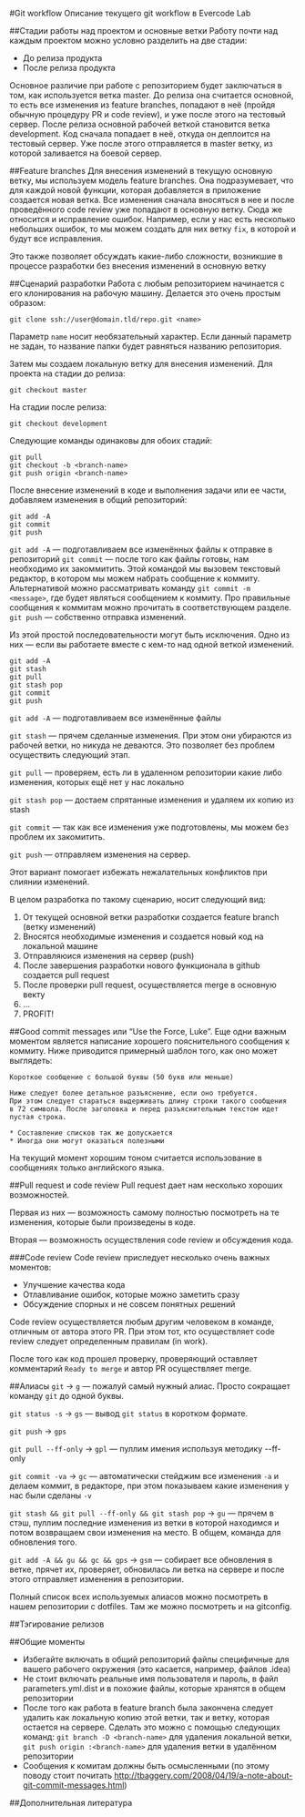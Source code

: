 #Git workflow
Описание текущего git workflow в Evercode Lab

##Стадии работы над проектом и основные ветки
Работу почти над каждым проектом можно условно разделить на две стадии:

* До релиза продукта
* После релиза продукта

Основное различие при работе с репозиторием будет заключаться в том, как
используется ветка master. До релиза она считается основной, то есть все 
изменения из feature branches, попадают в неё (пройдя обычную процедуру PR и 
code review), и уже после этого на тестовый сервер. После релиза основной
рабочей веткой становится ветка development. Код сначала попадает в неё, откуда
он деплоится на тестовый сервер. Уже после этого отправляется в master ветку,
из которой заливается на боевой сервер.

##Feature branches
Для внесения изменений в текущую основную ветку, мы используем модель feature 
branches. Она подразумевает, что для каждой новой функции, которая добавляется 
в приложение создается новая ветка. Все изменения сначала вносяться в нее и 
после проведённого code review уже попадают в основную ветку. Сюда же 
относится и исправление ошибок. Например, если у нас есть несколько небольших 
ошибок, то мы можем создать для них ветку `fix`, в которой и будут все исправления.

Это также позволяет обсуждать какие-либо сложности, возникшие в процессе
разработки без внесения изменений в основную ветку

##Сценарий разработки
Работа с любым репозиторием начинается с его клонирования на рабочую машину.
Делается это очень простым образом:

```
git clone ssh://user@domain.tld/repo.git <name>
```

Параметр `name` носит необязательный характер. Если данный параметр не задан, то
название папки будет равняться названию репозитория.

Затем мы создаем локальную ветку для внесения изменений. Для проекта на стадии
до релиза:
```
git checkout master
```

На стадии после релиза: 
```
git checkout development
```

Следующие команды одинаковы для обоих стадий:
```
git pull
git checkout -b <branch-name>
git push origin <branch-name>
```

После внесение изменений в коде и выполнения задачи или ее части, добавляем
изменения в общий репозиторий:

```
git add -A
git commit
git push
```

`git add -A` — подготавливаем все изменённых файлы к отправке в репозиторий
`git commit` — после того как файлы готовы, нам необходимо их закоммитить. Этой 
командой мы вызовем текстовый редактор, в котором мы можем набрать 
сообщение к коммиту. Альтернативой можно рассматривать команду `git commit -m 
<message>`, где <message> будет являться сообщением к коммиту. 
Про правильные сообщения к коммитам можно прочитать в соответствующем разделе.
`git push` — собственно отправка изменений.

Из этой простой последовательности могут быть исключения. Одно из них — если вы 
работаете вместе с кем-то над одной веткой изменений.

```
git add -A
git stash
git pull
git stash pop
git commit
git push
```

`git add -A` — подготавливаем все изменённые файлы

`git stash` — прячем сделанные изменения. При этом они убираются из рабочей 
ветки, но никуда не деваются. Это позволяет без проблем осуществить следующий 
этап.

`git pull` — проверяем, есть ли в удаленном репозитории какие либо изменения,
которых ещё нет у нас локально

`git stash pop` — достаем спрятанные изменения и удаляем их копию из stash

`git commit` — так как все изменения уже подготовлены, мы можем без проблем их 
закомитить.

`git push` — отправляем изменения на сервер.

Этот вариант помогает избежать нежалательных конфликтов при слиянии изменений.

В целом разработка по такому сценарию, носит следующий вид:

1. От текущей основной ветки разработки создается feature branch (ветку изменений)
2. Вносятся необходимые изменения и создается новый код на локальной машине
3. Отправляюися изменения на сервер (push)
4. После завершения разработки нового функционала в github создается pull request
5. После проверки pull request, осуществляется merge в основную векту
6. …
7. PROFIT!

##Good commit messages или “Use the Force, Luke”.
Еще одни важным моментом является написание хорошего пояснительного 
сообщения к коммиту. Ниже приводится примерный шаблон того, как оно может выглядеть:

```
Короткое сообщение с большой буквы (50 букв или меньше)

Ниже следует более детальное разъяснение, если оно требуется.
При этом следует стараться выдерживать длину строки такого сообщения
в 72 символа. После заголовка и перед разъяснительным текстом идет пустая строка.

* Составление списков так же допускается
* Иногда они могут оказаться полезными
```

На текущий момент хорошим тоном считается использование в сообщениях только
английского языка.

##Pull request и code review
Pull request дает нам несколько хороших возможностей.

Первая из них — возможность самому полностью посмотреть на те изменения, которые 
были произведены в коде.

Вторая — возможность осуществления code review и обсуждения кода.

###Code review
Code review приследует несколько очень важных моментов:

* Улучшение качества кода
* Отлавливание ошибок, которые можно заметить сразу
* Обсуждение спорных и не совсем понятных решений

Code review осуществляется любым другим человеком в команде, отличным от автора 
этого PR. При этом тот, кто осуществляет code review следует определенным 
правилам (in work).

После того как код прошел проверку, проверяющий оставляет комментарий 
`Ready to merge` и автор PR осуществляет merge.

##Алиасы 
`git` → `g` — пожалуй самый нужный алиас. Просто сокращает команду `git` до 
одной буквы.

`git status -s` → `gs` — вывод `git status` в коротком формате.

`git push` → `gps`

`git pull --ff-only` → `gpl` — пуллим имения используя методику --ff-only

`git commit -va` → `gc` — автоматически стейджим все изменения `-a` и делаем 
коммит, в редакторе, при этом показываем какие изменения у нас были сделаны `-v`

`git stash && git pull --ff-only && git stash pop` → `gu` — прячем в стэш,
пуллим последние изменения из ветки в которой находимся и потом возвращаем свои 
изменения на место. В общем, команда для обновления того.

`git add -A && gu && gc && gps` → `gsm` — собирает все обновления в ветке, 
прячет их, проверяет, обновилась ли ветка на сервере и после этого отправляет 
изменения в репозитории.

Полный список всех используемых алиасов можно посмотреть в нашем репозитории с 
dotfiles. Там же можно посмотреть и на gitconfig.

##Тэгирование релизов

##Общие моменты
* Избегайте включать в общий репозиторий файлы специфичные для вашего рабочего 
  окружения (это касается, например, файлов .idea)
* Не стоит включать реальные имя пользователя и пароль, в файл parameters.yml.dist
  и в похожие файлы, которые хранятся в общем репозитории
* После того как работа в feature branch была закончена следует удалить 
  как локальную копию этой ветки, так и ветку, которая остается на сервере.
  Сделать это можно с помощью следующих команд: `git branch -D <branch-name>`
  для удаления локальной ветки, `git push origin :<branch-name>` для удаления
  ветки в удалённом репозитории
* Сообщения к комитам должны быть осмысленными (по этому поводу стоит почитать 
  http://tbaggery.com/2008/04/19/a-note-about-git-commit-messages.html)

##Дополнительная литература
